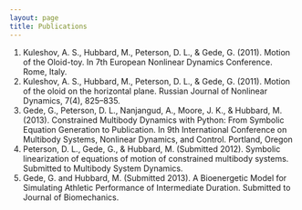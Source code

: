 ```yaml
---
layout: page
title: Publications
---
```


1. Kuleshov, A. S., Hubbard, M., Peterson, D. L., & Gede, G. (2011). Motion of
   the Oloid-toy. In 7th European Nonlinear Dynamics Conference. Rome, Italy.
2. Kuleshov, A. S., Hubbard, M., Peterson, D. L., & Gede, G. (2011). Motion of
   the oloid on the horizontal plane. Russian Journal of Nonlinear Dynamics,
   7(4), 825–835.
3. Gede, G., Peterson, D. L., Nanjangud, A., Moore, J. K., & Hubbard, M.
   (2013).  Constrained Multibody Dynamics with Python: From Symbolic Equation
   Generation to Publication. In 9th International Conference on Multibody
   Systems, Nonlinear Dynamics, and Control. Portland, Oregon
4. Peterson, D. L., Gede, G., & Hubbard, M. (Submitted 2012). Symbolic
   linearization of equations of motion of constrained multibody systems.
   Submitted to Multibody System Dynamics.
5. Gede, G. and Hubbard, M. (Submitted 2013). A Bioenergetic Model for
   Simulating Athletic Performance of Intermediate Duration. Submitted to
   Journal of Biomechanics.
